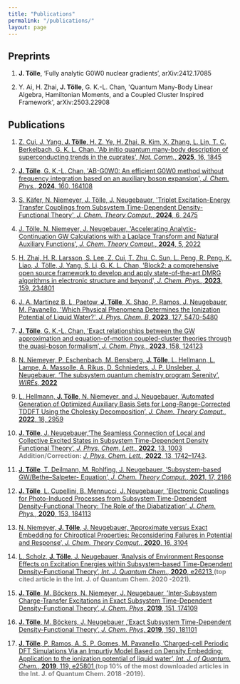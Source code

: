 ```yaml
---
title: "Publications"
permalink: "/publications/"
layout: page
---
```


## **Preprints**

1. **J. Tölle**, ‘Fully analytic G0W0 nuclear gradients’, arXiv:2412.17085

2. Y. Ai, H. Zhai, **J. Tölle**, G. K.-L. Chan, 'Quantum Many-Body Linear Algebra, Hamiltonian Moments, and a Coupled Cluster Inspired Framework', arXiv:2503.22908


## **Publications**

1. [Z. Cui, J. Yang, **J. Tölle**, H. Z. Ye, H. Zhai, R. Kim, X. Zhang, L. Lin, T. C. Berkelbach, G. K. L. Chan,
'Ab initio quantum many-body description of superconducting trends in the cuprates', *Nat. Comm.*, **2025**, 16, 1845](https://www.nature.com/articles/s41467-025-56883-x)

2. [**J. Tölle**, G. K.-L. Chan, 'AB-G0W0: An efficient G0W0 method without frequency integration based on an
auxiliary boson expansion', *J. Chem. Phys.*, **2024**, 160, 164108](https://pubs.aip.org/aip/jcp/article-abstract/160/16/164108/3284621/AB-G0W0-A-practical-G0W0-method-without-frequency?redirectedFrom=fulltext)

3. [S. Käfer, N. Niemeyer, J. Tölle, J. Neugebauer, 'Triplet Excitation-Energy Transfer Couplings from
Subsystem Time-Dependent Density-Functional Theory', *J. Chem. Theory Comput.*, **2024**, 6, 2475](https://pubs.acs.org/doi/abs/10.1021/acs.jctc.3c01365)

4. [J. Tölle, N. Niemeyer, J. Neugebauer, 'Accelerating Analytic-Continuation GW Calculations with a
Laplace Transform and Natural Auxiliary Functions', *J. Chem. Theory Comput.*, **2024**, 5, 2022](https://pubs.acs.org/doi/abs/10.1021/acs.jctc.3c01264)

5. [H. Zhai, H. R. Larsson, S. Lee, Z. Cui, T. Zhu, C. Sun, L. Peng, R. Peng, K. Liao, J. Tölle, J. Yang, S.
Li, G. K. L. Chan, 'Block2: a comprehensive open source framework to develop and apply state-of-the-art
DMRG algorithms in electronic structure and beyond', *J. Chem. Phys.*, **2023**, 159, 234801](https://pubs.aip.org/aip/jcp/article-abstract/159/23/234801/2930207/Block2-A-comprehensive-open-source-framework-to?redirectedFrom=fulltext)

6. [J. A. Martinez B, L, Paetow, **J, Tölle**, X. Shao, P. Ramos, J. Neugebauer, M. Pavanello, 'Which Physical Phenomena Determines the Ionization Potential of Liquid Water?', *J. Phys. Chem. B*, **2023**, 127, 5470-5480](https://pubs.acs.org/doi/10.1021/acs.jpcb.2c07639)

7. [**J. Tölle**, G. K.-L. Chan, ’Exact relationships between the GW approximation and equation-of-motion coupled-cluster theories through the quasi-boson formalism’, *J. Chem. Phys.*, **2023**, 158, 124123](https://pubs.aip.org/aip/jcp/article/158/12/124123/2881709)

8. [N. Niemeyer, P. Eschenbach, M. Bensberg, **J. Tölle**, L. Hellmann, L. Lampe, A. Massolle, A. Rikus, D. Schnieders, J. P. Unsleber, J. Neugebauer, ’The subsystem quantum chemistry program Serenity’, *WIREs*, **2022**](https://wires.onlinelibrary.wiley.com/doi/full/10.1002/wcms.1647)

9. [L. Hellmann, **J. Tölle**, N. Niemeyer, and J. Neugebauer, ’Automated Generation of Optimized Auxiliary Basis Sets for Long-Range-Corrected TDDFT Using the Cholesky Decomposition’, *J. Chem. Theory Comput.*, **2022**, 18, 2959](https://pubs.acs.org/doi/abs/10.1021/acs.jctc.2c00131?casa_token=Xwj7pejjOU0AAAAA:JXjFrq0wjlHuUXK3yWvmjhoiaocfpPBeU62jitI73DmBcO7RJLL-iiCiEGJJSJFdHLrmTVHgyotwiOU)

10. [**J. Tölle**, J. Neugebauer,’The Seamless Connection of Local and Collective Excited States in Subsystem Time-Dependent Density Functional Theory’, *J. Phys. Chem. Lett.*, **2022**, 13, 1003](https://pubs.acs.org/doi/abs/10.1021/acs.jpclett.1c04023?casa_token=HI9utkAKZ0sAAAAA:tS0s_6KkDEtPqslJsyCUdJ--Vnxi--QmEpxKDsgV1wkzrgv2zZjD3iXbe5oOhvTqSOxyQ_kg6siFdIN4)
    <span style="color:grey">**Addition/Correction:** [*J. Phys. Chem. Lett.*, **2022**, 13, 1742–1743](https://pubs.acs.org/doi/10.1021/acs.jpclett.2c00340)</span>.


11. [**J. Tölle**, T. Deilmann, M. Rohlfing, J. Neugebauer, ’Subsystem-based GW/Bethe–Salpeter-
Equation’, *J. Chem. Theory Comput.*, **2021**, 17, 2186](https://pubs.acs.org/doi/abs/10.1021/acs.jctc.0c01307?casa_token=GjfcImqAL0cAAAAA:oLP2cDRxYl1bz4Di7dM_1EYiPTBowouTz6CdyV2MWhb0X_XAVTGGM7f1utQislHasbmsoqDYNmAJVVs)

12.  [**J. Tölle**, L. Cupellini, B. Mennucci, J. Neugebauer, ’Electronic Couplings for Photo-Induced Processes from Subsystem Time-Dependent Density-Functional Theory: The Role of the Diabatization’, *J. Chem. Phys.*, **2020**, 153, 184113](https://aip.scitation.org/doi/full/10.1063/5.0022677?casa_token=Eg2ToshNngUAAAAA%3A-l1_sWfYjobhca4iL0LKK0PQc3F_CmQRJEFY1lPq4krNZR5pkgxlhpP_zoISSbi5Wz_IOImWBE4)


13.  [N. Niemeyer, **J. Tölle**, J. Neugebauer, ’Approximate versus Exact Embedding for Chiroptical
Properties: Reconsidering Failures in Potential and Response’, *J. Chem. Theory Comput.*, **2020**,
16, 3104
](https://pubs.acs.org/doi/abs/10.1021/acs.jctc.0c00125?casa_token=yw3eXJgR9d8AAAAA:70oBjoyewZSJ8X3GRmeibhgUXfeoPVA98K3qUSn59K4MjryU0RJWq-HwdmvgJrJuoMiVVd4f8qj8ucg)


14.  [L. Scholz, **J. Tölle**, J. Neugebauer, ’Analysis of Environment Response Effects on Excitation
Energies within Subsystem-based Time-Dependent Density-Functional Theory’, *Int. J. Quantum
Chem.*, **2020**, e26213
](https://onlinelibrary.wiley.com/doi/full/10.1002/qua.26213)
    <span style="color:grey">**(top cited article in the Int. J. of Quantum Chem. 2020 -2021)**</span>.

15.  [**J. Tölle**, M. Böckers, N. Niemeyer, J. Neugebauer, ’Inter-Subsystem Charge-Transfer Excitations
in Exact Subsystem Time-Dependent Density-Functional Theory’, *J. Chem. Phys*, **2019**, 151,
174109
](https://aip.scitation.org/doi/full/10.1063/1.5121908?casa_token=9f4x3ljeSMMAAAAA%3Af8USKnE4629HgvAyKp4H_uoCqkNEDUkvbDTYhKzDYAdLhgG_sS0B0S-EF7Nj_gdOO_ki9GgMdRI)


16.  [**J. Tölle**, M. Böckers, J. Neugebauer ,’Exact Subsystem Time-Dependent Density-Functional
Theory’, *J. Chem. Phys*, **2019**, 150, 181101
](https://aip.scitation.org/doi/full/10.1063/1.5097124)

17.  [**J. Tölle**, P. Ramos, A. S. P. Gomes, M. Pavanello, ’Charged-cell Periodic DFT Simulations Via
an Impurtiy Model Based on Density Embedding: Application to the ionization potential of liquid
water’, *Int. J. of Quantum. Chem.*, **2019**, 119, e25801
](https://onlinelibrary.wiley.com/doi/full/10.1002/qua.25801?casa_token=WkIXLjyqLl0AAAAA%3AaMUoklMOqN2hDZJhBgj9iD5_owUeQBZxv4tggzuHz6WsoRKy1HBKcQa4d-7C1dg1jicwvyiTod8nDg)
    <span style="color:grey">**(top 10% of the most downloaded articles in the Int. J. of Quantum Chem. 2018 -2019)**</span>.

    
